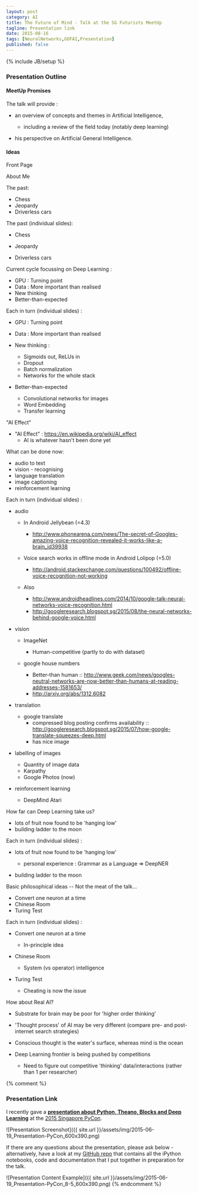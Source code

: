 ```yaml
---
layout: post
category: AI
title: The Future of Mind - Talk at the SG Futurists MeetUp
tagline: Presentation link
date: 2015-08-16
tags: [NeuralNetworks,GOFAI,Presentation]
published: false
---
```

{% include JB/setup %}

### Presentation Outline

#### MeetUp Promises

The talk will provide :

*  an overview of concepts and themes in Artificial Intelligence, 
     + including a review of the field today (notably deep learning) 
    
*  his perspective on Artificial General Intelligence.


#### Ideas

Front Page

About Me

The past:

*  Chess
*  Jeopardy
*  Driverless cars
   
   
The past (individual slides):

*  Chess

*  Jeopardy

*  Driverless cars


Current cycle focussing on Deep Learning :

*  GPU : Turning point
*  Data : More important than realised
*  New thinking 
*  Better-than-expected

Each in turn (individual slides) :

*  GPU : Turning point

*  Data : More important than realised

*  New thinking : 
     +    Sigmoids out, ReLUs in
     +    Dropout
     +    Batch normalization
     +    Networks for the whole stack
     
*  Better-than-expected
     +    Convolutional networks for images
     +    Word Embedding
     +    Transfer learning 



"AI Effect"

*  "AI Effect" : https://en.wikipedia.org/wiki/AI_effect
   -   AI is whatever hasn't been done yet



What can be done now:

*  audio to text
*  vision - recognising 
*  language translation 
*  image captioning
*  reinforcement learning


Each in turn (individual slides) :

*  audio 
   +   In Android Jellybean (=4.3)
       -   http://www.phonearena.com/news/The-secret-of-Googles-amazing-voice-recognition-revealed-it-works-like-a-brain_id39938
   +   Voice search works in offline mode in Android Lolipop (=5.0)
       -   http://android.stackexchange.com/questions/100492/offline-voice-recognition-not-working 
   
   +   Also
       -   http://www.androidheadlines.com/2014/10/google-talk-neural-networks-voice-recognition.html
       -   http://googleresearch.blogspot.sg/2015/08/the-neural-networks-behind-google-voice.html


*  vision 
   +   ImageNet
       -  Human-competitive (partly to do with dataset)
       
   +   google house numbers
       -  Better-than human :: http://www.geek.com/news/googles-neutral-networks-are-now-better-than-humans-at-reading-addresses-1581653/
       -  http://arxiv.org/abs/1312.6082


*  translation 
   +   google translate 
       -   compressed blog posting confirms availability :: http://googleresearch.blogspot.sg/2015/07/how-google-translate-squeezes-deep.html
       -   has nice image
       


*  labelling of images 
   +   Quantity of image data
   +   Karpathy
   +   Google Photos (now)


*  reinforcement learning 
   +   DeepMind Atari


How far can Deep Learning take us?

*   lots of fruit now found to be 'hanging low'
*   building ladder to the moon


Each in turn (individual slides) :

*   lots of fruit now found to be 'hanging low'

    -   personal experience : Grammar as a Language => DeepNER

*   building ladder to the moon



Basic philosophical ideas --  Not the meat of the talk...

*   Convert one neuron at a time
*   Chinese Room
*   Turing Test

Each in turn (individual slides) :

*   Convert one neuron at a time
    -   In-principle idea

*   Chinese Room
    -   System (vs operator) intelligence 

*   Turing Test
    -   Cheating is now the issue
    

How about Real AI?

*   Substrate for brain may be poor for 'higher order thinking'
*   'Thought process' of AI may be very different (compare pre- and post- internet search strategies)
  
*   Conscious thought is the water's surface, whereas mind is the ocean

*   Deep Learning frontier is being pushed by competitions
    +   Need to figure out competitive 'thinking' data/interactions (rather than 1 per researcher)



{% comment %} 
### Presentation Link

I recently gave a <strong><a href="http://redcatlabs.com/2015-06-19_Presentation-PyConSG/" target="_blank">presentation about Python, Theano, Blocks and Deep Learning</a></strong> 
at the [2015 Singapore PyCon](https://pycon.sg/).

![Presentation Screenshot]({{ site.url }}/assets/img/2015-06-19_Presentation-PyCon_600x390.png)

If there are any questions about the presentation, please ask below - 
alternatively, have a look at my [GitHub repo](https://github.com/mdda/pycon.sg-2015_deep-learning) 
that contains all the iPython notebooks, code and documentation that I put together
in preparation for the talk.

![Presentation Content Example]({{ site.url }}/assets/img/2015-06-19_Presentation-PyCon_8-5_600x390.png)
{% endcomment %} 
